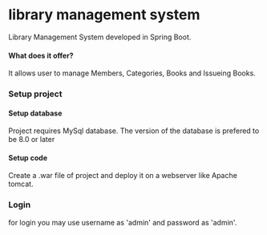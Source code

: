 # library management system
Library Management System developed in Spring Boot.


#### What does it offer?
It allows user to manage Members, Categories, Books and Issueing Books.


### Setup project
#### Setup database
Project requires MySql database. The version of the database is prefered to be 8.0 or later
#### Setup code
Create a .war file of project and deploy it on a webserver like Apache tomcat.


### Login
for login you may use username as 'admin' and password as 'admin'.

